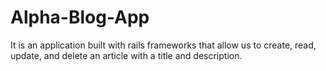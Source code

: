 # Alpha-Blog-App

It is an application built with rails frameworks that allow us to create, read, update, and delete an article with a title and description.

